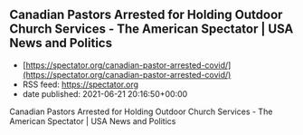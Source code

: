 ## Canadian Pastors Arrested for Holding Outdoor Church Services - The American Spectator | USA News and Politics
 - [https://spectator.org/canadian-pastor-arrested-covid/](https://spectator.org/canadian-pastor-arrested-covid/)
 - RSS feed: https://spectator.org
 - date published: 2021-06-21 20:16:50+00:00

Canadian Pastors Arrested for Holding Outdoor Church Services - The American Spectator | USA News and Politics

